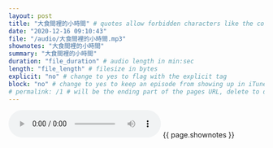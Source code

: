 ```yaml
---
layout: post
title: "大食間裡的小時間" # quotes allow forbidden characters like the colon
date: "2020-12-16 09:10:43"
file: "/audio/大食間裡的小時間.mp3"
shownotes: "大食間裡的小時間"
summary: "大食間裡的小時間"
duration: "file_duration" # audio length in min:sec
length: "file_length" # filesize in bytes
explicit: "no" # change to yes to flag with the explicit tag
block: "no" # change to yes to keep an episode from showing up in iTunes
# permalink: /1 # will be the ending part of the pages URL, delete to default to the title
---
```


<audio controls>
<source src="{{site.url}}{{site.baseurl}}{{ page.file }}" type="audio/x-mp3">
Your browser does not support the audio element.
</audio>
{{ page.shownotes }}
